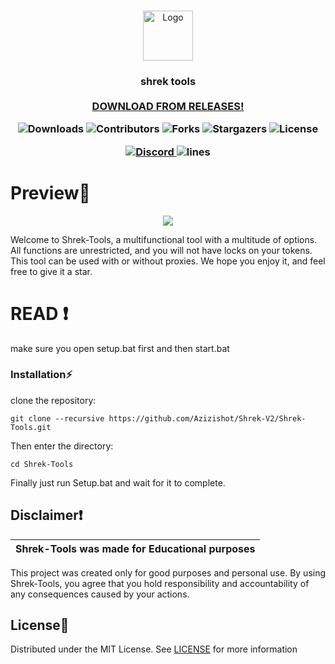 
<br/>
<p align="center">
  <a href="https://github.com/azizishot/shrek-v2">
    <img src="https://www.freepnglogos.com/uploads/shrek-png/shrek-icon-web-icons-png-0.png" alt="Logo" width="80" height="80">
  </a>

  <h3 align="center"Shrek Tools</h3>

  <p align="center">
   shrek tools
    <br/>
    <br/>
    <a href="Discord">DOWNLOAD FROM RELEASES!</a>
  </p>
</p>

<p align="center">
  <img alt="Downloads" src="https://img.shields.io/github/downloads/azizishot/Shrek-Tools/total">
  <img alt="Contributors" src="https://img.shields.io/github/contributors/azizishot/Shrek-Tools?color=dark-green">
  <img alt="Forks" src="https://img.shields.io/github/forks/azizishot/Shrek-Tools?style=social">
  <img alt="Stargazers" src="https://img.shields.io/github/stars/azizishot/Shrek-Tools?style=social">
  <img alt="License" src="https://img.shields.io/github/license/azizishot/Shrek-Tools">
</p>

<p align="center">
  <a href="https://discord.gg/azmarket">
    <img alt="Discord" src="https://img.shields.io/discord/1146496916419526727?label=&logo=discord&logoColor=ffffff&color=C50F1f&labelColor=C50F1f">
  </a>
  </a>
    <img alt="lines" src="https://sloc.xyz/github/azizishot/Shrek-Tools">
</p>


# Preview📸 
<p align="center">
<img src="https://azizz.kidnaps-for.fun/6ztFkpP72.png">
</p>

Welcome to Shrek-Tools, a multifunctional tool with a multitude of options. All functions are unrestricted, and you will not have locks on your tokens. This tool can be used with or without proxies. We hope you enjoy it, and feel free to give it a star.

# READ ❗
make sure you open setup.bat first and then start.bat

### Installation⚡

 clone the repository: 
```shell
git clone --recursive https://github.com/Azizishot/Shrek-V2/Shrek-Tools.git
```
Then enter the directory:
```shell
cd Shrek-Tools
```
Finally just run Setup.bat and wait for it to complete.

## Disclaimer❗

|Shrek-Tools was made for Educational purposes|
|-------------------------------------------------|
This project was created only for good purposes and personal use.
By using Shrek-Tools, you agree that you hold responsibility and accountability of any consequences caused by your actions.

## License📃

Distributed under the MIT License. See [LICENSE](https://github.com/azizishot/Shrek-V2/main/LICENSE) for more information


